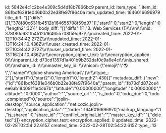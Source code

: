 id: 5842e4c1c2be4e309c5d4d18b7866bc9
parent_id: 
item_type: 1
item_id: 861bdf6381e046b0b22e38fe97f9640a
item_updated_time: 1646016696979
title_diff: "[{\"diffs\":[[1,\"378f80c631fb4512b164655708f59d97\"]],\"start1\":0,\"start2\":0,\"length1\":0,\"length2\":32}]"
body_diff: "[{\"diffs\":[[1,\"3. Web Services (1)\\\r\\\n\\\r\\\nid: 378f80c631fb4512b164655708f59d97\\\r\\\ncreated_time: 2022-01-12T10:34:42.272Z\\\r\\\nupdated_time: 2022-01-13T16:24:10.436Z\\\r\\\nuser_created_time: 2022-01-12T10:34:42.272Z\\\r\\\nuser_updated_time: 2022-01-13T16:24:10.436Z\\\r\\\nencryption_cipher_text: \\\r\\\nencryption_applied: 0\\\r\\\nparent_id: d73cd1357d1a401b9b252daf0c9a6e4c\\\r\\\nis_shared: 0\\\r\\\nshare_id: \\\r\\\nmaster_key_id: \\\r\\\nicon: {\\\"emoji\\\":\\\"🌎\\\",\\\"name\\\":\\\"globe showing Americas\\\"}\\\r\\\ntype_: 2\"]],\"start1\":0,\"start2\":0,\"length1\":0,\"length2\":430}]"
metadata_diff: {"new":{"id":"861bdf6381e046b0b22e38fe97f9640a","parent_id":"fb73d1d872ce4ee6ab184091f1e4c67b","latitude":"0.00000000","longitude":"0.00000000","altitude":"0.0000","author":"","source_url":"","is_todo":0,"todo_due":0,"todo_completed":0,"source":"joplin-desktop","source_application":"net.cozic.joplin-desktop","application_data":"","order":1646016696970,"markup_language":1,"is_shared":0,"share_id":"","conflict_original_id":"","master_key_id":""},"deleted":[]}
encryption_cipher_text: 
encryption_applied: 0
updated_time: 2022-02-28T02:54:22.615Z
created_time: 2022-02-28T02:54:22.615Z
type_: 13